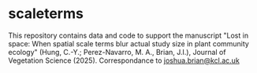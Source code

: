 # scaleterms

This repository contains data and code to support the manuscript "Lost in space: When spatial scale terms blur actual study size in plant community ecology" (Hung, C.-Y.; Perez-Navarro, M. A., Brian, J.I.), Journal of Vegetation Science (2025). Correspondance to joshua.brian@kcl.ac.uk
